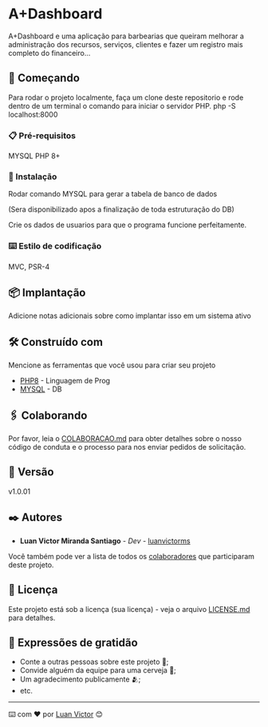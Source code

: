 # A+Dashboard

A+Dashboard e uma aplicação para barbearias que queiram melhorar a administração dos recursos, serviços, clientes e fazer um registro mais completo do financeiro...

## 🚀 Começando

Para rodar o projeto localmente, faça um clone deste repositorio e rode dentro de um terminal o comando para iniciar o servidor PHP.
php -S localhost:8000

### 📋 Pré-requisitos

MYSQL
PHP 8+

### 🔧 Instalação

Rodar comando MYSQL para gerar a tabela de banco de dados

(Sera disponibilizado apos a finalização de toda estruturação do DB)

Crie os dados de usuarios para que o programa funcione perfeitamente.


### ⌨️ Estilo de codificação

MVC, PSR-4

## 📦 Implantação

Adicione notas adicionais sobre como implantar isso em um sistema ativo

## 🛠️ Construído com

Mencione as ferramentas que você usou para criar seu projeto

* [PHP8](https://www.php.net/releases/8.0/en.php) - Linguagem de Prog
* [MYSQL](https://www.mysql.com/) - DB

## 🖇️ Colaborando

Por favor, leia o [COLABORACAO.md](https://gist.github.com/usuario/linkParaInfoSobreContribuicoes) para obter detalhes sobre o nosso código de conduta e o processo para nos enviar pedidos de solicitação.

## 📌 Versão

v1.0.01

## ✒️ Autores

* **Luan Victor Miranda Santiago** - *Dev* - [luanvictorms](https://github.com/luanvictorms)

Você também pode ver a lista de todos os [colaboradores](https://github.com/usuario/projeto/colaboradores) que participaram deste projeto.

## 📄 Licença

Este projeto está sob a licença (sua licença) - veja o arquivo [LICENSE.md](https://github.com/usuario/projeto/licenca) para detalhes.

## 🎁 Expressões de gratidão

* Conte a outras pessoas sobre este projeto 📢;
* Convide alguém da equipe para uma cerveja 🍺;
* Um agradecimento publicamente 🫂;
* etc.


---
⌨️ com ❤️ por [Luan Victor](https://github.com/luanvictorms) 😊
